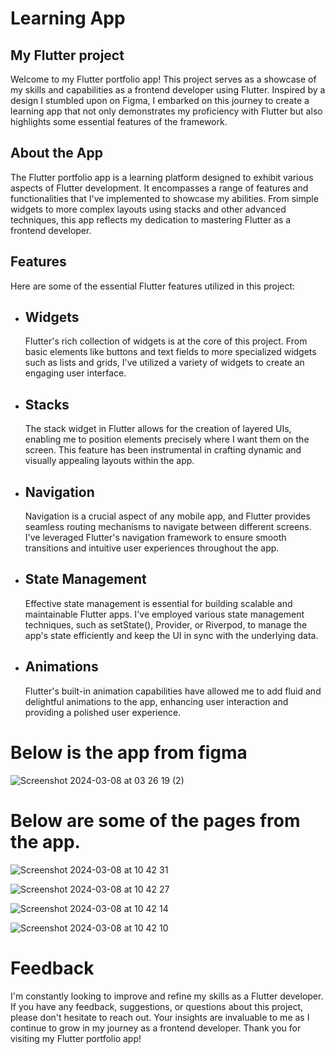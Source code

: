 # Learning App

## My Flutter project
Welcome to my Flutter portfolio app! This project serves as a showcase of my skills and capabilities as a frontend developer using Flutter. Inspired by a design I stumbled upon on Figma, I embarked on this journey to create a learning app that not only demonstrates my proficiency with Flutter but also highlights some essential features of the framework.

## About the App
The Flutter portfolio app is a learning platform designed to exhibit various aspects of Flutter development. It encompasses a range of features and functionalities that I've implemented to showcase my abilities. From simple widgets to more complex layouts using stacks and other advanced techniques, this app reflects my dedication to mastering Flutter as a frontend developer.

## Features
Here are some of the essential Flutter features utilized in this project:

- ## Widgets
  Flutter's rich collection of widgets is at the core of this project. From basic elements like buttons and text fields to more specialized widgets such as lists and grids, I've utilized a variety of widgets to create an engaging user interface.

- ## Stacks
  The stack widget in Flutter allows for the creation of layered UIs, enabling me to position elements precisely where I want them on the screen. This feature has been instrumental in crafting dynamic and visually appealing layouts within the app.

- ## Navigation
  Navigation is a crucial aspect of any mobile app, and Flutter provides seamless routing mechanisms to navigate between different screens. I've leveraged Flutter's navigation framework to ensure smooth transitions and intuitive user experiences throughout the app.

- ## State Management
  Effective state management is essential for building scalable and maintainable Flutter apps. I've employed various state management techniques, such as setState(), Provider, or Riverpod, to manage the app's state efficiently and keep the UI in sync with the underlying data.

- ## Animations
  Flutter's built-in animation capabilities have allowed me to add fluid and delightful animations to the app, enhancing user interaction and providing a polished user experience.

# Below is the app from figma 

![Screenshot 2024-03-08 at 03 26 19 (2)](https://github.com/tayodipe/learning-app-qy6scf/assets/127683158/55be87af-cff2-4d09-b84e-60ba488c649f)

# Below are some of the pages from the app. 

![Screenshot 2024-03-08 at 10 42 31](https://github.com/tayodipe/learning-app-qy6scf/assets/127683158/ae945b88-6f4a-42fb-b401-864ca4d3082d)

![Screenshot 2024-03-08 at 10 42 27](https://github.com/tayodipe/learning-app-qy6scf/assets/127683158/ce16d63d-3c59-4d96-a47b-a3a92338087c)

![Screenshot 2024-03-08 at 10 42 14](https://github.com/tayodipe/learning-app-qy6scf/assets/127683158/e7834cbf-987c-4698-aacb-01fa1f92e163)

![Screenshot 2024-03-08 at 10 42 10](https://github.com/tayodipe/learning-app-qy6scf/assets/127683158/a65b3915-2a90-44ca-a746-82f48c87827e)

  # Feedback
  I'm constantly looking to improve and refine my skills as a Flutter developer. If you have any feedback, suggestions, or questions about this project, please don't hesitate to reach out. Your insights are invaluable to me as I continue to grow in my journey as a frontend developer.
Thank you for visiting my Flutter portfolio app!
